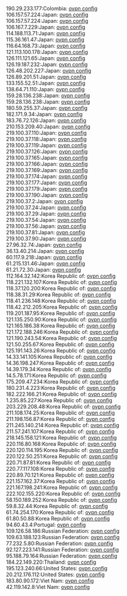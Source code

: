 190.29.233.177:Colombia: [ovpn config](vpn/190_29_233_177.ovpn)  
106.157.57.224:Japan: [ovpn config](vpn/106_157_57_224.ovpn)  
106.157.57.224:Japan: [ovpn config](vpn/106_157_57_224.ovpn)  
106.167.7.229:Japan: [ovpn config](vpn/106_167_7_229.ovpn)  
114.188.113.71:Japan: [ovpn config](vpn/114_188_113_71.ovpn)  
115.36.161.47:Japan: [ovpn config](vpn/115_36_161_47.ovpn)  
116.64.168.73:Japan: [ovpn config](vpn/116_64_168_73.ovpn)  
121.113.100.178:Japan: [ovpn config](vpn/121_113_100_178.ovpn)  
126.111.121.65:Japan: [ovpn config](vpn/126_111_121_65.ovpn)  
126.19.187.232:Japan: [ovpn config](vpn/126_19_187_232.ovpn)  
126.48.202.227:Japan: [ovpn config](vpn/126_48_202_227.ovpn)  
126.89.201.51:Japan: [ovpn config](vpn/126_89_201_51.ovpn)  
133.155.52.51:Japan: [ovpn config](vpn/133_155_52_51.ovpn)  
138.64.71.110:Japan: [ovpn config](vpn/138_64_71_110.ovpn)  
159.28.136.238:Japan: [ovpn config](vpn/159_28_136_238.ovpn)  
159.28.136.238:Japan: [ovpn config](vpn/159_28_136_238.ovpn)  
180.59.255.37:Japan: [ovpn config](vpn/180_59_255_37.ovpn)  
182.171.9.34:Japan: [ovpn config](vpn/182_171_9_34.ovpn)  
183.76.72.126:Japan: [ovpn config](vpn/183_76_72_126.ovpn)  
210.153.209.40:Japan: [ovpn config](vpn/210_153_209_40.ovpn)  
219.100.37.110:Japan: [ovpn config](vpn/219_100_37_110.ovpn)  
219.100.37.118:Japan: [ovpn config](vpn/219_100_37_118.ovpn)  
219.100.37.119:Japan: [ovpn config](vpn/219_100_37_119.ovpn)  
219.100.37.126:Japan: [ovpn config](vpn/219_100_37_126.ovpn)  
219.100.37.165:Japan: [ovpn config](vpn/219_100_37_165.ovpn)  
219.100.37.166:Japan: [ovpn config](vpn/219_100_37_166.ovpn)  
219.100.37.169:Japan: [ovpn config](vpn/219_100_37_169.ovpn)  
219.100.37.174:Japan: [ovpn config](vpn/219_100_37_174.ovpn)  
219.100.37.177:Japan: [ovpn config](vpn/219_100_37_177.ovpn)  
219.100.37.179:Japan: [ovpn config](vpn/219_100_37_179.ovpn)  
219.100.37.190:Japan: [ovpn config](vpn/219_100_37_190.ovpn)  
219.100.37.2:Japan: [ovpn config](vpn/219_100_37_2.ovpn)  
219.100.37.24:Japan: [ovpn config](vpn/219_100_37_24.ovpn)  
219.100.37.29:Japan: [ovpn config](vpn/219_100_37_29.ovpn)  
219.100.37.54:Japan: [ovpn config](vpn/219_100_37_54.ovpn)  
219.100.37.56:Japan: [ovpn config](vpn/219_100_37_56.ovpn)  
219.100.37.81:Japan: [ovpn config](vpn/219_100_37_81.ovpn)  
219.100.37.90:Japan: [ovpn config](vpn/219_100_37_90.ovpn)  
27.96.32.74:Japan: [ovpn config](vpn/27_96_32_74.ovpn)  
36.13.40.214:Japan: [ovpn config](vpn/36_13_40_214.ovpn)  
60.117.9.218:Japan: [ovpn config](vpn/60_117_9_218.ovpn)  
61.215.131.46:Japan: [ovpn config](vpn/61_215_131_46.ovpn)  
61.21.72.30:Japan: [ovpn config](vpn/61_21_72_30.ovpn)  
112.164.32.142:Korea Republic of: [ovpn config](vpn/112_164_32_142.ovpn)  
118.221.132.107:Korea Republic of: [ovpn config](vpn/118_221_132_107.ovpn)  
118.37.120.200:Korea Republic of: [ovpn config](vpn/118_37_120_200.ovpn)  
118.38.31.29:Korea Republic of: [ovpn config](vpn/118_38_31_29.ovpn)  
118.41.236.148:Korea Republic of: [ovpn config](vpn/118_41_236_148.ovpn)  
118.42.212.205:Korea Republic of: [ovpn config](vpn/118_42_212_205.ovpn)  
119.201.187.95:Korea Republic of: [ovpn config](vpn/119_201_187_95.ovpn)  
121.135.250.90:Korea Republic of: [ovpn config](vpn/121_135_250_90.ovpn)  
121.165.186.38:Korea Republic of: [ovpn config](vpn/121_165_186_38.ovpn)  
121.172.188.246:Korea Republic of: [ovpn config](vpn/121_172_188_246.ovpn)  
121.190.243.54:Korea Republic of: [ovpn config](vpn/121_190_243_54.ovpn)  
121.50.255.67:Korea Republic of: [ovpn config](vpn/121_50_255_67.ovpn)  
125.191.143.26:Korea Republic of: [ovpn config](vpn/125_191_143_26.ovpn)  
14.33.141.105:Korea Republic of: [ovpn config](vpn/14_33_141_105.ovpn)  
14.36.198.247:Korea Republic of: [ovpn config](vpn/14_36_198_247.ovpn)  
14.39.179.34:Korea Republic of: [ovpn config](vpn/14_39_179_34.ovpn)  
14.5.78.171:Korea Republic of: [ovpn config](vpn/14_5_78_171.ovpn)  
175.209.47.234:Korea Republic of: [ovpn config](vpn/175_209_47_234.ovpn)  
180.231.4.223:Korea Republic of: [ovpn config](vpn/180_231_4_223.ovpn)  
182.222.166.21:Korea Republic of: [ovpn config](vpn/182_222_166_21.ovpn)  
1.235.85.227:Korea Republic of: [ovpn config](vpn/1_235_85_227.ovpn)  
203.229.208.48:Korea Republic of: [ovpn config](vpn/203_229_208_48.ovpn)  
211.108.174.25:Korea Republic of: [ovpn config](vpn/211_108_174_25.ovpn)  
211.198.156.87:Korea Republic of: [ovpn config](vpn/211_198_156_87.ovpn)  
211.245.140.214:Korea Republic of: [ovpn config](vpn/211_245_140_214.ovpn)  
211.57.241.107:Korea Republic of: [ovpn config](vpn/211_57_241_107.ovpn)  
218.145.158.121:Korea Republic of: [ovpn config](vpn/218_145_158_121.ovpn)  
220.116.80.168:Korea Republic of: [ovpn config](vpn/220_116_80_168.ovpn)  
220.120.114.195:Korea Republic of: [ovpn config](vpn/220_120_114_195.ovpn)  
220.122.50.251:Korea Republic of: [ovpn config](vpn/220_122_50_251.ovpn)  
220.71.87.81:Korea Republic of: [ovpn config](vpn/220_71_87_81.ovpn)  
220.77.117.108:Korea Republic of: [ovpn config](vpn/220_77_117_108.ovpn)  
220.89.70.121:Korea Republic of: [ovpn config](vpn/220_89_70_121.ovpn)  
221.157.162.37:Korea Republic of: [ovpn config](vpn/221_157_162_37.ovpn)  
221.167.198.241:Korea Republic of: [ovpn config](vpn/221_167_198_241.ovpn)  
222.102.155.220:Korea Republic of: [ovpn config](vpn/222_102_155_220.ovpn)  
58.150.189.252:Korea Republic of: [ovpn config](vpn/58_150_189_252.ovpn)  
59.8.32.44:Korea Republic of: [ovpn config](vpn/59_8_32_44.ovpn)  
61.74.254.170:Korea Republic of: [ovpn config](vpn/61_74_254_170.ovpn)  
61.80.50.88:Korea Republic of: [ovpn config](vpn/61_80_50_88.ovpn)  
94.60.43.4:Portugal: [ovpn config](vpn/94_60_43_4.ovpn)  
109.126.58.186:Russian Federation: [ovpn config](vpn/109_126_58_186.ovpn)  
109.63.188.123:Russian Federation: [ovpn config](vpn/109_63_188_123.ovpn)  
77.232.5.80:Russian Federation: [ovpn config](vpn/77_232_5_80.ovpn)  
92.127.223.141:Russian Federation: [ovpn config](vpn/92_127_223_141.ovpn)  
95.188.79.164:Russian Federation: [ovpn config](vpn/95_188_79_164.ovpn)  
184.22.149.220:Thailand: [ovpn config](vpn/184_22_149_220.ovpn)  
195.123.240.66:United States: [ovpn config](vpn/195_123_240_66.ovpn)  
20.212.176.112:United States: [ovpn config](vpn/20_212_176_112.ovpn)  
183.80.90.172:Viet Nam: [ovpn config](vpn/183_80_90_172.ovpn)  
42.119.142.8:Viet Nam: [ovpn config](vpn/42_119_142_8.ovpn)  
